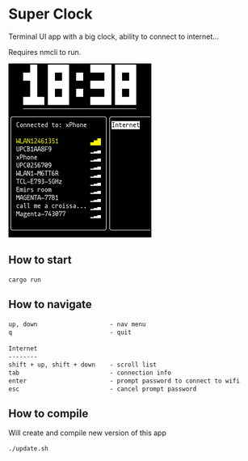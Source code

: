 # Super Clock
Terminal UI app with a big clock, ability to connect to internet...

Requires nmcli to run.

![Preview](preview.png)

## How to start
```
cargo run
```

## How to navigate
```
up, down                    - nav menu
q                           - quit

Internet
--------
shift + up, shift + down    - scroll list
tab                         - connection info
enter                       - prompt password to connect to wifi
esc                         - cancel prompt password
```

## How to compile
Will create and compile new version of this app
```
./update.sh
```